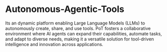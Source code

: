 # Autonomous-Agentic-Tools
Its an dynamic platform enabling Large Language Models (LLMs) to autonomously create, share, and use tools. PoT fosters a collaborative environment where AI agents can expand their capabilities, automate tasks, and adapt to diverse needs, making it a versatile solution for tool-driven intelligence and innovation across applications.
